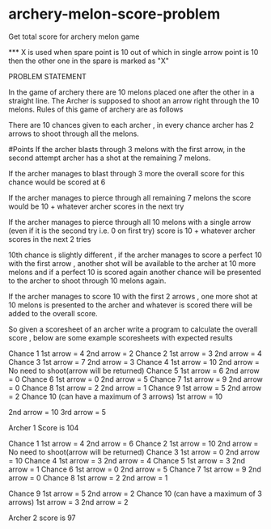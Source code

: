 # archery-melon-score-problem
Get total score for archery melon game


*** X is used when spare point is 10 out of which in single arrow point is 10 then the other one in the spare 
is marked as "X"


PROBLEM STATEMENT 

In the game of archery there are 10 melons placed one after the other in a straight line. The Archer is
supposed to shoot an arrow right through the 10 melons. Rules of this game of archery are as follows

There are 10 chances given to each archer , in every chance archer has 2 arrows to shoot through all the
melons.

#Points
If the archer blasts through 3 melons with the first arrow, in the second attempt archer has a shot at the
remaining 7 melons.

If the archer manages to blast through 3 more the overall score for this chance would be scored at 6

If the archer manages to pierce through all remaining 7 melons the score would be 10 + whatever archer
scores in the next try

If the archer manages to pierce through all 10 melons with a single arrow (even if it is the second try i.e.
0 on first try) score is 10 + whatever archer scores in the next 2 tries

10th chance is slightly different , if the archer manages to score a perfect 10 with the first arrow ,
another shot will be available to the archer at 10 more melons and if a perfect 10 is scored again
another chance will be presented to the archer to shoot through 10 melons again.

If the archer manages to score 10 with the first 2 arrows , one more shot at 10 melons is presented to
the archer and whatever is scored there will be added to the overall score.

So given a scoresheet of an archer write a program to calculate the overall score , below are some
example scoresheets with expected results


Chance 1
1st arrow = 4
2nd arrow = 2
Chance 2
1st arrow = 3
2nd arrow = 4
Chance 3
1st arrow = 7
2nd arrow = 3
Chance 4
1st arrow = 10
2nd arrow = No need to shoot(arrow will be returned)
Chance 5
1st arrow = 6
2nd arrow = 0
Chance 6
1st arrow = 0
2nd arrow = 5
Chance 7
1st arrow = 9
2nd arrow = 0
Chance 8
1st arrow = 2
2nd arrow = 1
Chance 9
1st arrow = 5
2nd arrow = 2
Chance 10 (can have a maximum of 3 arrows)
1st arrow = 10

2nd arrow = 10
3rd arrow = 5

Archer 1 Score is 104

Chance 1
1st arrow = 4
2nd arrow = 6
Chance 2
1st arrow = 10
2nd arrow = No need to shoot(arrow will be returned)
Chance 3
1st arrow = 0
2nd arrow = 10
Chance 4
1st arrow = 3
2nd arrow = 4
Chance 5
1st arrow = 3
2nd arrow = 1
Chance 6
1st arrow = 0
2nd arrow = 5
Chance 7
1st arrow = 9
2nd arrow = 0
Chance 8
1st arrow = 2
2nd arrow = 1

Chance 9
1st arrow = 5
2nd arrow = 2
Chance 10 (can have a maximum of 3 arrows)
1st arrow = 3
2nd arrow = 2

Archer 2 score is 97
